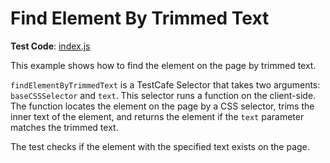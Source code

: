 # Find Element By Trimmed Text

**Test Code**: [index.js](index.js)

This example shows how to find the element on the page by trimmed text.

`findElementByTrimmedText` is a TestCafe Selector that takes two arguments: `baseCSSSelector` and `text`. This selector runs a function on the client-side. The function locates the element on the page by a CSS selector, trims the inner text of the element, and returns the element if the `text` parameter matches the trimmed text.

The test checks if the element with the specified text exists on the page.
